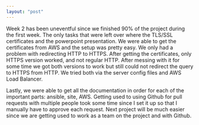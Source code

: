 ```yaml
---
layout: "post"
---
```

Week 2 has been uneventful since we finished 90% of the project during the first week. The only tasks that were left over where the TLS/SSL certificates and the powerpoint presentation. We were able to get the certificates from AWS and the setup was pretty easy. We only had a problem with redirecting HTTP to HTTPS. After getting the certificates, only HTTPS version worked, and not regular HTTP. After messing with it for some time we got both versions to work but still could not redirect the query to HTTPS from HTTP. We tried both via the server config files and AWS Load Balancer.

Lastly, we were able to get all the documentation in order for each of the important parts: ansible, site, AWS. Getting used to using Github for pull requests with multiple people took some time since I set it up so that I manually have to  approve each request. Next project will be much easier since we are getting used to work as a team on the project and with Github. 
